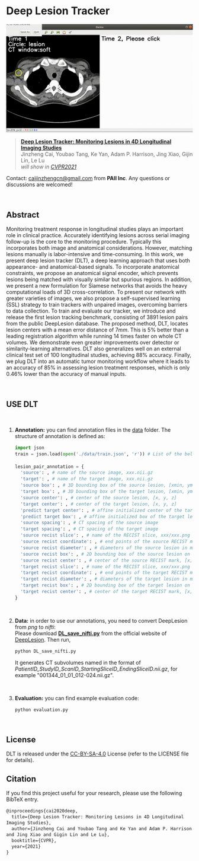 # Deep Lesion Tracker

![Demo](./demo.gif) 
> [**Deep Lesion Tracker: Monitoring Lesions in 4D Longitudinal Imaging Studies**](https://arxiv.org/abs/2012.04872)  
> Jinzheng Cai, Youbao Tang, Ke Yan, Adam P. Harrison, Jing Xiao, Gijin Lin, Le Lu  
> *will show in [CVPR2021](http://cvpr2021.thecvf.com/)*  

Contact: [caijinzhengcn@gmail.com](mailto:caijinzhengcn@gmail.com) from **PAII Inc**. Any questions or discussions are welcomed! 

<br>


## Abstract  

Monitoring treatment response in longitudinal studies plays an important role in clinical practice. Accurately identifying lesions across serial imaging follow-up is the core to the monitoring procedure. Typically this incorporates both image and anatomical considerations. However, matching lesions manually is labor-intensive and time-consuming. In this work, we present deep lesion tracker (DLT), a deep learning approach that uses both appearance- and anatomical-based signals. To incorporate anatomical constraints, we propose an anatomical signal encoder, which prevents lesions being matched with visually similar but spurious regions. In addition, we present a new formulation for Siamese networks that avoids the heavy computational loads of 3D cross-correlation. To present our network with greater varieties of images, we also propose a self-supervised learning (SSL) strategy to train trackers with unpaired images, overcoming barriers to data collection. To train and evaluate our tracker, we introduce and release the first lesion tracking benchmark, consisting of $3891$ lesion pairs from the public DeepLesion database. The proposed method, DLT, locates lesion centers with a mean error distance of 7$mm$. This is 5\% better than a leading registration algorithm while running $14$ times faster on whole CT volumes. We demonstrate even greater improvements over detector or similarity-learning alternatives. DLT also generalizes well on an external clinical test set of $100$ longitudinal studies, achieving 88\% accuracy. Finally, we plug DLT into an automatic tumor monitoring workflow where it leads to an accuracy of 85\% in assessing lesion treatment responses, which is only 0.46\% lower than the accuracy of manual inputs.  

<br>

## USE DLT

<br>

1. **Annotation:** you can find annotation files in the [data](./data) folder. The structure of annotation is defined as:
    ``` python 
    import json 
    train = json.load(open('./data/train.json', 'r')) # List of the below lesion_pair_annotation

    lesion_pair_annotation = {
      'source': , # name of the source image, xxx.nii.gz 
      'target': , # name of the target image, xxx.nii.gz 
      'source box': , # 3D bounding box of the source lesion, [xmin, ymin, zmin, width, height, depth] 
      'target box': , # 3D bounding box of the target lesion, [xmin, ymin, zmin, width, height, depth] 
      'source center': , # center of the source lesion, [x, y, z] 
      'target center': , # center of the target lesion, [x, y, z] 
      'predict target center': , # affine initialized center of the target lesion, [x, y, z] 
      'predict target box': , # affine initialized box of the target lesion, [xmin, ymin, zmin, width, height, depth] 
      'source spacing': , # CT spacing of the source image 
      'target spacing': , # CT spacing of the target image 
      'source recist slice': , # name of the RECIST slice, xxx/xxx.png 
      'source recist coordinate': , # end points of the source RECIST mark, [p1x, p1y, p2x, p2y, p3x, p3y, p4x, p4y] 
      'source recist diameter': , # diameters of the source lesion in mm, [long axis, short axis] 
      'source recist box': , # 2D bounding box of the source lesion on the RECIST slice, [xmin, ymin, width, height] 
      'source recist center': , # center of the source RECIST mark, [x, y, z], same as 'source center'
      'target recist slice': , # name of the RECIST slice, xxx/xxx.png 
      'target recist coordinate': , # end points of the target RECIST mark, [p1x, p1y, p2x, p2y, p3x, p3y, p4x, p4y] 
      'target recist diameter': , # diameters of the target lesion in mm, [long axis, short axis] 
      'target recist box': , # 2D bounding box of the target lesion on the RECIST slice, [xmin, ymin, width, height] 
      'target recist center': , # center of the target RECIST mark, [x, y, z], same as 'target center'
    }
    ```

<br>

2. **Data:** in order to use our annotations, you need to convert DeepLesion from *png* to *nifti*:  
   Please download [**DL_save_nifti.py**](https://nihcc.app.box.com/v/DeepLesion/file/305578281723) from the official website of [DeepLesion](https://nihcc.app.box.com/v/DeepLesion). Then run, 
    ```bash 
    python DL_save_nifti.py 
    ```
    It generates CT subvolumes named in the format of *PatientID_StudyID_ScanID_StartingSliceID_EndingSliceID.nii.gz*, for example "001344_01_01_012-024.nii.gz".

<br>

3. **Evaluation:** you can find example evaluation code:  
    ```bash
    python evaluation.py
    ```

<br>

## License  

DLT is released under the [CC-BY-SA-4.0](https://choosealicense.com/licenses/cc-by-sa-4.0/#) License (refer to the LICENSE file for details).


## Citation

If you find this project useful for your research, please use the following BibTeX entry.

    @inproceedings{cai2020deep,
      title={Deep Lesion Tracker: Monitoring Lesions in 4D Longitudinal Imaging Studies}, 
      author={Jinzheng Cai and Youbao Tang and Ke Yan and Adam P. Harrison and Jing Xiao and Gigin Lin and Le Lu},
      booktitle={CVPR}, 
      year={2021}
    }